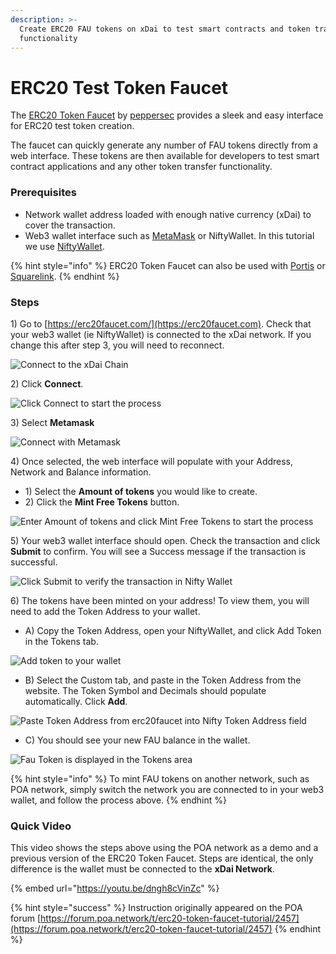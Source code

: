 ```yaml
---
description: >-
  Create ERC20 FAU tokens on xDai to test smart contracts and token transfer
  functionality
---
```


# ERC20 Test Token Faucet

The [ERC20 Token Faucet](https://erc20faucet.com) by [peppersec](https://peppersec.com) provides a sleek and easy interface for ERC20 test token creation.&#x20;

The faucet can quickly generate any number of FAU tokens directly from a web interface. These tokens are then available for developers to test smart contract applications and any other token transfer functionality.

### Prerequisites

* Network wallet address loaded with enough native currency (xDai) to cover the transaction.
* Web3 wallet interface such as [MetaMask](../../for-users/wallets/metamask/metamask-setup.md) or NiftyWallet. In this tutorial we use [NiftyWallet](https://forum.poa.network/t/nifty-wallet-is-back-on-the-chrome-store/2408).

{% hint style="info" %}
ERC20 Token Faucet can also be used with [Portis](https://www.portis.io) or [Squarelink](https://squarelink.com).
{% endhint %}

### Steps

1\) Go to [https://erc20faucet.com/](https://erc20faucet.com).  Check that your web3 wallet (ie NiftyWallet) is connected to the xDai network. If you change this after step 3, you will need to reconnect.



![Connect to the xDai Chain](../../.gitbook/assets/xDai-connct.png)

2\) Click **Connect**.

![Click Connect to start the process](../../.gitbook/assets/connect\_1.png)

3\) Select **Metamask**

![Connect with Metamask](../../.gitbook/assets/metamask\_connect.png)

4\) Once selected, the web interface will populate with your Address, Network and Balance information.

* 1\) Select the **Amount of tokens** you would like to create.
* 2\) Click the **Mint Free Tokens** button.

![Enter Amount of tokens and click Mint Free Tokens to start the process](../../.gitbook/assets/token\_2.png)

5\) Your web3 wallet interface should open. Check the transaction and click **Submit** to confirm. You will see a Success message if the transaction is successful.

![Click Submit to verify the transaction in Nifty Wallet](<../../.gitbook/assets/nifty 2.png>)

6\) The tokens have been minted on your address! To view them, you will need to add the Token Address to your wallet.

* A) Copy the Token Address, open your NiftyWallet, and click Add Token in the Tokens tab.

![Add token to your wallet](<../../.gitbook/assets/Add Token.png>)

* B) Select the Custom tab, and paste in the Token Address from the website. The Token Symbol and Decimals should populate automatically. Click **Add**.

![Paste Token Address from erc20faucet into Nifty Token Address field](../../.gitbook/assets/click\_add.png)

* C) You should see your new FAU balance in the wallet.

![Fau Token is displayed in the Tokens area](../../.gitbook/assets/fau\_end.png)

{% hint style="info" %}
To mint FAU tokens on another network, such as POA network, simply switch the network you are connected to in your web3 wallet, and follow the process above.
{% endhint %}

### Quick Video

This video shows the steps above using the POA network as a demo and a previous version of the ERC20 Token Faucet. Steps are identical, the only difference is the wallet must be connected to the **xDai Network**.

{% embed url="https://youtu.be/dngh8cVinZc" %}

{% hint style="success" %}
Instruction originally appeared on the POA forum [https://forum.poa.network/t/erc20-token-faucet-tutorial/2457](https://forum.poa.network/t/erc20-token-faucet-tutorial/2457)
{% endhint %}
